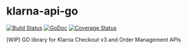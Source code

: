 # klarna-api-go

[![Build Status](https://travis-ci.org/zhutik/klarna-api-go.png)](https://travis-ci.org/zhutik/klarna-api-go)
[![GoDoc](http://godoc.org/github.com/zhutik/klarna-api-go?status.png)](http://godoc.org/github.com/zhutik/klarna-api-go)
[![Coverage Status](https://coveralls.io/repos/github/zhutik/klarna-api-go/badge.svg)](https://coveralls.io/github/zhutik/klarna-api-go)

[WIP] GO library for Klarna Checkout v3 and Order Management APIs
